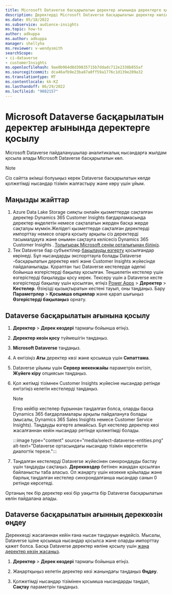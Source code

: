 ```yaml
---
title: Microsoft Dataverse басқарылатын деректер ағынында деректерге қосылу
description: Деректерді Microsoft Dataverse басқарылатын деректер көлінен импорттау.
ms.date: 05/18/2022
ms.subservice: audience-insights
ms.topic: how-to
author: adkuppa
ms.author: adkuppa
manager: shellyha
ms.reviewer: v-wendysmith
searchScope:
- ci-dataverse
- customerInsights
ms.openlocfilehash: 9ae0b964d8d39835715b7ddadc712e2338b855af
ms.sourcegitcommit: dca46afb9e23ba87a0ff59a1776c1d139e209a32
ms.translationtype: MT
ms.contentlocale: kk-KZ
ms.lasthandoff: 06/29/2022
ms.locfileid: "9082157"
---
```

# <a name="connect-to-data-in-a-microsoft-dataverse-managed-data-lake"></a>Microsoft Dataverse басқарылатын деректер ағынында деректерге қосылу

Microsoft Dataverse пайдаланушылар аналитикалық нысандарға жылдам қосыла алады Microsoft Dataverse басқарылатын көл.

> [!NOTE]
> Сіз сайтта әкімші болуыңыз керек Dataverse басқарылатын көлде қолжетімді нысандар тізімін жалғастыру және көру үшін ұйым.

## <a name="important-considerations"></a>Маңызды жайттар

1. Azure Data Lake Storage сияқты онлайн қызметтерде сақталған деректер Dynamics 365 Customer Insights бағдарламасында деректер өңделетін немесе сақталатын жерден басқа жерде сақталуы мүмкін.Желідегі қызметтерде сақталған деректерді импорттау немесе оларға қосылу арқылы сіз деректерді тасымалдауға және онымен сақтауға келісесіз Dynamics 365 Customer Insights . [Толығырақ Microsoft сенім орталығынан біліңіз](https://www.microsoft.com/trust-center).
2. Тек Dataverse бар субъектілер [бақылауды өзгерту](/power-platform/admin/enable-change-tracking-control-data-synchronization) қосылғандар көрінеді. Бұл нысандарды экспорттауға болады Dataverse -басқарылатын деректер көлі және Customer Insights жүйесінде пайдаланылады. Қораптан тыс Dataverse кестелерде әдепкі бойынша өзгерістерді бақылау қосылған. Теңшелетін кестелер үшін өзгерістерді бақылауды қосу керек. Тексеру үшін а Dataverse кесте өзгерістерді бақылау үшін қосылған, өтіңіз [Power Apps](https://make.powerapps.com) > **Деректер** > **Кестелер**. Өзіңізді қызықтыратын кестені тауып, оны таңдаңыз. Бару **Параметрлер** > **Қосымша опциялар** және қарап шығыңыз **Өзгерістерді бақылаңыз** орнату.

## <a name="connect-to-a-dataverse-managed-lake"></a>Dataverse басқарылатын ағынына қосылу

1. **Деректер** > **Дерек көздері** тармағы бойынша өтіңіз.

1. **Деректер көзін қосу** түймешігін таңдаңыз.

1. **Microsoft Dataverse** таңдаңыз.

1. А енгізіңіз **Аты** деректер көзі және қосымша үшін **Сипаттама**.

1. Dataverse ұйымы үшін **Сервер мекенжайы** параметрін енгізіп, **Жүйеге кіру** опциясын таңдаңыз.

1. Қол жетімді тізімнен Customer Insights жүйесіне нысандар ретінде енгізгіңіз келетін кестелерді таңдаңыз.

   > [!NOTE]
   > Егер кейбір кестелер бұрыннан таңдалған болса, оларды басқа Dynamics 365 бағдарламалары арқылы пайдалануға болады (мысалы, Dynamics 365 Sales Insights немесе Customer Service Insights). Таңдауды өзгерте алмайсыз. Бұл кестелер деректер көзі жасалғаннан кейін нысандар ретінде қолжетімді болады.

    :::image type="content" source="media/select-dataverse-entities.png" alt-text="Dataverse ортасындағы нысандар тізімін көрсететін диалогтік терезе.":::

1. Таңдалған кестелерді Dataverse жүйесінен синхрондауды бастау үшін таңдауды сақтаңыз. **Дереккөздер** бетінен жаңадан қосылған байланысты таба аласыз. Ол жаңарту үшін кезекке қойылады және барлық таңдалған кестелер синхрондалғанша нысандар санын 0 ретінде көрсетеді.

Ортаның тек бір деректер көзі бір уақытта бір Dataverse басқарылатын көлін пайдалана алады.

## <a name="edit-a-dataverse-managed-lake-data-source"></a>Dataverse басқарылатын ағынның дереккөзін өңдеу

Дереккөзді жасағаннан кейін ғана нысан таңдауын өңдейсіз. Мысалы, Dataverse ішіне қосымша нысандар қосылса және оларды импорттау қажет болса.
Басқа Dataverse деректер көліне қосылу үшін [жаңа деректер көзін жасаңыз](#connect-to-a-dataverse-managed-lake).

1. **Деректер** > **Дерек көздері** тармағы бойынша өтіңіз.

1. Жаңартқыңыз келетін деректер көзі жанындағы таңдаңыз **Өңдеу**.

1. Қолжетімді нысандар тізімінен қосымша нысандарды таңдап, **Сақтау** параметрін таңдаңыз.
